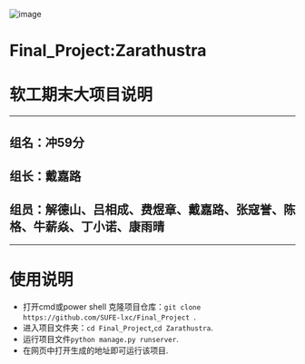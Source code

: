 ![image](https://user-images.githubusercontent.com/90239362/202971828-af3f23d8-adf6-4f96-8867-3dc0add888fe.png)
# Final_Project:Zarathustra

# 软工期末大项目说明
---
## 组名：冲59分
## 组长：戴嘉路
## 组员：解德山、吕相成、费煜章、戴嘉路、张寇誉、陈格、牛薪焱、丁小诺、康雨晴
---
# 使用说明
- 打开cmd或power shell 克隆项目仓库：`git clone https://github.com/SUFE-lxc/Final_Project `.
- 进入项目文件夹：`cd Final_Project`,`cd Zarathustra`.
- 运行项目文件`python manage.py runserver`.
- 在网页中打开生成的地址即可运行该项目.

